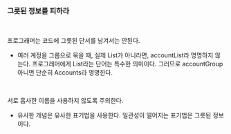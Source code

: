 ### 그릇된 정보를 피하라
<br>

프로그래머는 코드에 그릇된 단서를 남겨서는 안된다.
 - 여러 계정을 그룹으로 묶을 때, 실제 List가 아니라면, accountList라 명명하지 않는다. 프로그래머에게 List라는 단어는 특수한 의미이다. 그러므로 accountGroup 아니면 단순히 Accounts라 명명한다.
<br>

서로 흡사한 이름을 사용하지 않도록 주의한다.
 - 유사한 개념은 유사한 표기법을 사용한다. 일관성이 떨어지는 표기법은 그릇된 정보이다.
